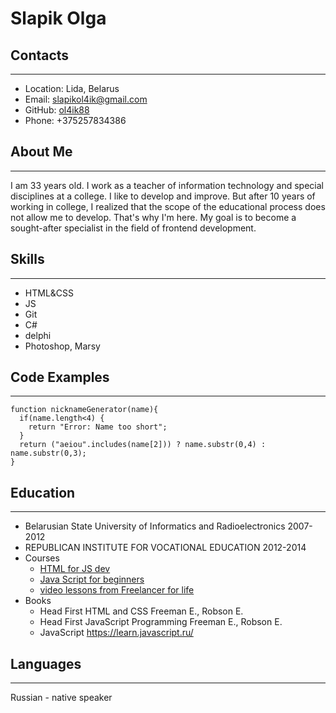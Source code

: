 # Slapik Olga
## Contacts
***
* Location: Lida, Belarus
* Email: slapikol4ik@gmail.com
* GitHub: [ol4ik88](https://github.com/Ol4ik88)
* Phone: +375257834386
## About Me
***
I am 33 years old. I work as a teacher of information technology and special disciplines  at a college. I like to develop and improve. But after 10 years of working in college, I realized that the scope of the educational process does not allow me to develop. That's why I'm here. My goal is to become a sought-after specialist in the field of frontend development.
## Skills
***
* HTML&CSS
* JS
* Git
* C#
* delphi
* Photoshop, Marsy
## Code Examples
***
```
function nicknameGenerator(name){
  if(name.length<4) {
    return "Error: Name too short";
  }
  return ("aeiou".includes(name[2])) ? name.substr(0,4) : name.substr(0,3);
}
```
## Education
***
* Belarusian State University of Informatics and Radioelectronics
2007-2012
* REPUBLICAN INSTITUTE FOR VOCATIONAL EDUCATION
2012-2014
* Courses
    + [HTML for JS dev](https://itgid.info/course/html)
    + [Java Script for beginners](https://www.youtube.com/c/itgid)
    + [video lessons from Freelancer for life](https://www.youtube.com/c/FreelancerLifeStyle)
* Books
    + Head First HTML and CSS Freeman E., Robson E.
    + Head First JavaScript Programming Freeman E., Robson E.
    + JavaScript https://learn.javascript.ru/
## Languages
***
Russian - native speaker